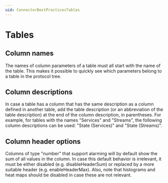 ```yaml
---
uid: ConnectorBestPracticesTables
---
```


# Tables

## Column names

The names of column parameters of a table must all start with the name of the table. This makes it possible to quickly see which parameters belong to a table in the protocol tree.

## Column descriptions

In case a table has a column that has the same description as a column defined in another table, add the table description (or an abbreviation of the table description) at the end of the column description, in parentheses. For example, for tables with the names "Services" and "Streams", the following column descriptions can be used: "State (Services)" and "State (Streams)".

## Column header options

Columns of type "number" that support alarming will by default show the sum of all values in the column. In case this default behavior is irrelevant, it must be either disabled (e.g. disableHeaderSum) or replaced by a more suitable header (e.g. enableHeaderMax). Also, note that histograms and heat maps should be disabled in case these are not relevant.
